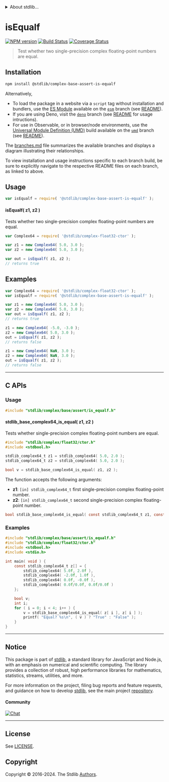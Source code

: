 <!--

@license Apache-2.0

Copyright (c) 2024 The Stdlib Authors.

Licensed under the Apache License, Version 2.0 (the "License");
you may not use this file except in compliance with the License.
You may obtain a copy of the License at

   http://www.apache.org/licenses/LICENSE-2.0

Unless required by applicable law or agreed to in writing, software
distributed under the License is distributed on an "AS IS" BASIS,
WITHOUT WARRANTIES OR CONDITIONS OF ANY KIND, either express or implied.
See the License for the specific language governing permissions and
limitations under the License.

-->


<details>
  <summary>
    About stdlib...
  </summary>
  <p>We believe in a future in which the web is a preferred environment for numerical computation. To help realize this future, we've built stdlib. stdlib is a standard library, with an emphasis on numerical and scientific computation, written in JavaScript (and C) for execution in browsers and in Node.js.</p>
  <p>The library is fully decomposable, being architected in such a way that you can swap out and mix and match APIs and functionality to cater to your exact preferences and use cases.</p>
  <p>When you use stdlib, you can be absolutely certain that you are using the most thorough, rigorous, well-written, studied, documented, tested, measured, and high-quality code out there.</p>
  <p>To join us in bringing numerical computing to the web, get started by checking us out on <a href="https://github.com/stdlib-js/stdlib">GitHub</a>, and please consider <a href="https://opencollective.com/stdlib">financially supporting stdlib</a>. We greatly appreciate your continued support!</p>
</details>

# isEqualf

[![NPM version][npm-image]][npm-url] [![Build Status][test-image]][test-url] [![Coverage Status][coverage-image]][coverage-url] <!-- [![dependencies][dependencies-image]][dependencies-url] -->

> Test whether two single-precision complex floating-point numbers are equal.

<!-- Section to include introductory text. Make sure to keep an empty line after the intro `section` element and another before the `/section` close. -->

<section class="intro">

</section>

<!-- /.intro -->

<!-- Package usage documentation. -->

<section class="installation">

## Installation

```bash
npm install @stdlib/complex-base-assert-is-equalf
```

Alternatively,

-   To load the package in a website via a `script` tag without installation and bundlers, use the [ES Module][es-module] available on the [`esm`][esm-url] branch (see [README][esm-readme]).
-   If you are using Deno, visit the [`deno`][deno-url] branch (see [README][deno-readme] for usage intructions).
-   For use in Observable, or in browser/node environments, use the [Universal Module Definition (UMD)][umd] build available on the [`umd`][umd-url] branch (see [README][umd-readme]).

The [branches.md][branches-url] file summarizes the available branches and displays a diagram illustrating their relationships.

To view installation and usage instructions specific to each branch build, be sure to explicitly navigate to the respective README files on each branch, as linked to above.

</section>

<section class="usage">

## Usage

```javascript
var isEqualf = require( '@stdlib/complex-base-assert-is-equalf' );
```

#### isEqualf( z1, z2 )

Tests whether two single-precision complex floating-point numbers are equal.

```javascript
var Complex64 = require( '@stdlib/complex-float32-ctor' );

var z1 = new Complex64( 5.0, 3.0 );
var z2 = new Complex64( 5.0, 3.0 );

var out = isEqualf( z1, z2 );
// returns true
```

</section>

<!-- /.usage -->

<!-- Package usage notes. Make sure to keep an empty line after the `section` element and another before the `/section` close. -->

<section class="notes">

</section>

<!-- /.notes -->

<!-- Package usage examples. -->

<section class="examples">

## Examples

<!-- eslint no-undef: "error" -->

```javascript
var Complex64 = require( '@stdlib/complex-float32-ctor' );
var isEqualf = require( '@stdlib/complex-base-assert-is-equalf' );

var z1 = new Complex64( 5.0, 3.0 );
var z2 = new Complex64( 5.0, 3.0 );
var out = isEqualf( z1, z2 );
// returns true

z1 = new Complex64( -5.0, -3.0 );
z2 = new Complex64( 5.0, 3.0 );
out = isEqualf( z1, z2 );
// returns false

z1 = new Complex64( NaN, 3.0 );
z2 = new Complex64( NaN, 3.0 );
out = isEqualf( z1, z2 );
// returns false
```

</section>

<!-- /.examples -->

<!-- C interface documentation. -->

* * *

<section class="c">

## C APIs

<!-- Section to include introductory text. Make sure to keep an empty line after the intro `section` element and another before the `/section` close. -->

<section class="intro">

</section>

<!-- /.intro -->

<!-- C usage documentation. -->

<section class="usage">

### Usage

```c
#include "stdlib/complex/base/assert/is_equalf.h"
```

#### stdlib_base_complex64_is_equal( z1, z2 )

Tests whether single-precision complex floating-point numbers are equal.

```c
#include "stdlib/complex/float32/ctor.h"
#include <stdbool.h>

stdlib_complex64_t z1 = stdlib_complex64( 5.0, 2.0 );
stdlib_complex64_t z2 = stdlib_complex64( 5.0, 2.0 );

bool v = stdlib_base_complex64_is_equal( z1, z2 );
```

The function accepts the following arguments:

-   **z1**: `[in] stdlib_complex64_t` first single-precision complex floating-point number.
-   **z2**: `[in] stdlib_complex64_t` second single-precision complex floating-point number.

```c
bool stdlib_base_complex64_is_equal( const stdlib_complex64_t z1, const stdlib_complex64_t z2 );
```

</section>

<!-- /.usage -->

<!-- C API usage notes. Make sure to keep an empty line after the `section` element and another before the `/section` close. -->

<section class="notes">

</section>

<!-- /.notes -->

<!-- C API usage examples. -->

<section class="examples">

### Examples

```c
#include "stdlib/complex/base/assert/is_equalf.h"
#include "stdlib/complex/float32/ctor.h"
#include <stdbool.h>
#include <stdio.h>

int main( void ) {
    const stdlib_complex64_t z[] = {
        stdlib_complex64( 5.0f, 2.0f ),
        stdlib_complex64( -2.0f, 1.0f ),
        stdlib_complex64( 0.0f, -0.0f ),
        stdlib_complex64( 0.0f/0.0f, 0.0f/0.0f )
    };

    bool v;
    int i;
    for ( i = 0; i < 4; i++ ) {
        v = stdlib_base_complex64_is_equal( z[ i ], z[ i ] );
        printf( "Equal? %s\n", ( v ) ? "True" : "False" );
    }
}
```

</section>

<!-- /.examples -->

</section>

<!-- /.c -->

<!-- Section to include cited references. If references are included, add a horizontal rule *before* the section. Make sure to keep an empty line after the `section` element and another before the `/section` close. -->

<section class="references">

</section>

<!-- /.references -->

<!-- Section for related `stdlib` packages. Do not manually edit this section, as it is automatically populated. -->

<section class="related">

</section>

<!-- /.related -->

<!-- Section for all links. Make sure to keep an empty line after the `section` element and another before the `/section` close. -->


<section class="main-repo" >

* * *

## Notice

This package is part of [stdlib][stdlib], a standard library for JavaScript and Node.js, with an emphasis on numerical and scientific computing. The library provides a collection of robust, high performance libraries for mathematics, statistics, streams, utilities, and more.

For more information on the project, filing bug reports and feature requests, and guidance on how to develop [stdlib][stdlib], see the main project [repository][stdlib].

#### Community

[![Chat][chat-image]][chat-url]

---

## License

See [LICENSE][stdlib-license].


## Copyright

Copyright &copy; 2016-2024. The Stdlib [Authors][stdlib-authors].

</section>

<!-- /.stdlib -->

<!-- Section for all links. Make sure to keep an empty line after the `section` element and another before the `/section` close. -->

<section class="links">

[npm-image]: http://img.shields.io/npm/v/@stdlib/complex-base-assert-is-equalf.svg
[npm-url]: https://npmjs.org/package/@stdlib/complex-base-assert-is-equalf

[test-image]: https://github.com/stdlib-js/complex-base-assert-is-equalf/actions/workflows/test.yml/badge.svg?branch=main
[test-url]: https://github.com/stdlib-js/complex-base-assert-is-equalf/actions/workflows/test.yml?query=branch:main

[coverage-image]: https://img.shields.io/codecov/c/github/stdlib-js/complex-base-assert-is-equalf/main.svg
[coverage-url]: https://codecov.io/github/stdlib-js/complex-base-assert-is-equalf?branch=main

<!--

[dependencies-image]: https://img.shields.io/david/stdlib-js/complex-base-assert-is-equalf.svg
[dependencies-url]: https://david-dm.org/stdlib-js/complex-base-assert-is-equalf/main

-->

[chat-image]: https://img.shields.io/gitter/room/stdlib-js/stdlib.svg
[chat-url]: https://app.gitter.im/#/room/#stdlib-js_stdlib:gitter.im

[stdlib]: https://github.com/stdlib-js/stdlib

[stdlib-authors]: https://github.com/stdlib-js/stdlib/graphs/contributors

[umd]: https://github.com/umdjs/umd
[es-module]: https://developer.mozilla.org/en-US/docs/Web/JavaScript/Guide/Modules

[deno-url]: https://github.com/stdlib-js/complex-base-assert-is-equalf/tree/deno
[deno-readme]: https://github.com/stdlib-js/complex-base-assert-is-equalf/blob/deno/README.md
[umd-url]: https://github.com/stdlib-js/complex-base-assert-is-equalf/tree/umd
[umd-readme]: https://github.com/stdlib-js/complex-base-assert-is-equalf/blob/umd/README.md
[esm-url]: https://github.com/stdlib-js/complex-base-assert-is-equalf/tree/esm
[esm-readme]: https://github.com/stdlib-js/complex-base-assert-is-equalf/blob/esm/README.md
[branches-url]: https://github.com/stdlib-js/complex-base-assert-is-equalf/blob/main/branches.md

[stdlib-license]: https://raw.githubusercontent.com/stdlib-js/complex-base-assert-is-equalf/main/LICENSE

</section>

<!-- /.links -->
